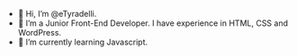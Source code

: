 - 👋 Hi, I’m @eTyradelli.
- 👀 I’m a Junior Front-End Developer. I have experience in HTML, CSS and WordPress.
- 🌱 I’m currently learning Javascript.
